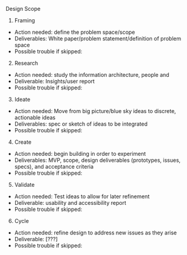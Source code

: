 Design Scope
1. Framing
  - Action needed: define the problem space/scope
  - Deliverables: White paper/problem statement/definition of problem space
  - Possible trouble if skipped:
2. Research
  - Action needed: study the information architecture, people and
  - Deliverable: Insights/user report
  - Possible trouble if skipped:
3. Ideate
  - Action needed: Move from big picture/blue sky ideas to discrete, actionable ideas
  - Deliverables: spec or sketch of ideas to be integrated
  - Possible trouble if skipped:
4. Create
  - Action needed: begin building in order to experiment
  - Deliverables: MVP, scope, design deliverables (prototypes, issues, specs), and acceptance criteria
  - Possible trouble if skipped:
5. Validate
  - Action needed: Test ideas to allow for later refinement
  - Deliverable: usability and accessibility report
  - Possible trouble if skipped:
6. Cycle
  - Action needed: refine design to address new issues as they arise
  - Deliverable: [???]
  - Possible trouble if skipped:

